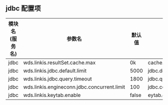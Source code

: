 ## jdbc 配置项

| 模块名(服务名) | 参数名 | 默认值 | 描述 | 是否引用|
| -------- | -------- | ----- |----- |  -----   |
|jdbc|wds.linkis.resultSet.cache.max| 0k |cache.max|
|jdbc|wds.linkis.jdbc.default.limit |5000 |jdbc.default.limit|
|jdbc|wds.linkis.jdbc.query.timeout|1800|jdbc.query.timeout|
|jdbc|wds.linkis.engineconn.jdbc.concurrent.limit|100| jdbc.concurrent.limit |
|jdbc|wds.linkis.keytab.enable|false|eytab.enable|

